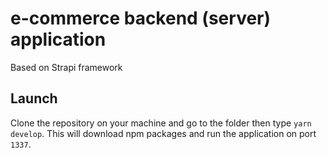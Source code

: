 # e-commerce backend (server) application

Based on Strapi framework

## Launch

Clone the repository on your machine and go to the folder then type `yarn develop`. This will download npm packages and run the application on port `1337`.
